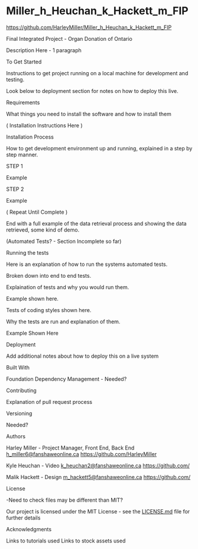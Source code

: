 # Miller_h_Heuchan_k_Hackett_m_FIP
https://github.com/HarleyMiller/Miller_h_Heuchan_k_Hackett_m_FIP

Final Integrated Project - Organ Donation of Ontario

Description Here - 1 paragraph

To Get Started

Instructions to get project running on a local machine for development and testing. 

Look below to deployment section for notes on how to deploy this live.

Requirements

What things you need to install the software and how to install them

( Installation Instructions Here )

Installation Process

How to get development environment up and running, explained in a step by step manner.

STEP 1

Example

STEP 2

Example

( Repeat Until Complete )


End with a full example of the data retrieval process and showing the data retrieved, some kind of demo.


(Automated Tests? - Section Incomplete so far)

Running the tests

Here is an explanation of how to run the systems automated tests.

Broken down into end to end tests.

Explaination of tests and why you would run them.

Example shown here.


Tests of coding styles shown here.

Why the tests are run and explanation of them.

Example Shown Here


Deployment

Add additional notes about how to deploy this on a live system

Built With

Foundation
Dependency Management - Needed?

Contributing

Explanation of pull request process

Versioning

Needed?

Authors

Harley Miller - Project Manager, Front End, Back End
h_miller6@fanshaweonline.ca
https://github.com/HarleyMiller

Kyle Heuchan - Video
k_heuchan2@fanshaweonline.ca
https://github.com/

Malik Hackett - Design
m_hackett5@fanshaweonline.ca
https://github.com/

License

-Need to check files may be different than MIT?

Our project is licensed under the MIT License - see the [LICENSE.md](LICENSE.md) file for further details

Acknowledgments

Links to tutorials used
Links to stock assets used
